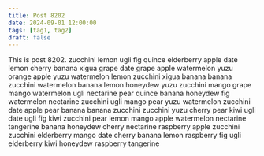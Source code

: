 ```yaml
---
title: Post 8202
date: 2024-09-01 12:00:00
tags: [tag1, tag2]
draft: false
---
```

This is post 8202.
zucchini
lemon
ugli
fig
quince
elderberry
apple
date
lemon
cherry
banana
xigua
grape
date
grape
apple
watermelon
yuzu
orange
apple
yuzu
watermelon
lemon
zucchini
xigua
banana
banana
zucchini
watermelon
banana
lemon
honeydew
yuzu
zucchini
mango
grape
mango
watermelon
ugli
nectarine
pear
quince
banana
honeydew
fig
watermelon
nectarine
zucchini
ugli
mango
pear
yuzu
watermelon
zucchini
date
apple
pear
banana
banana
zucchini
zucchini
yuzu
cherry
pear
kiwi
ugli
date
ugli
fig
kiwi
zucchini
pear
lemon
mango
apple
watermelon
nectarine
tangerine
banana
honeydew
cherry
nectarine
raspberry
apple
zucchini
zucchini
elderberry
mango
date
cherry
banana
lemon
raspberry
fig
ugli
elderberry
kiwi
honeydew
raspberry
tangerine
